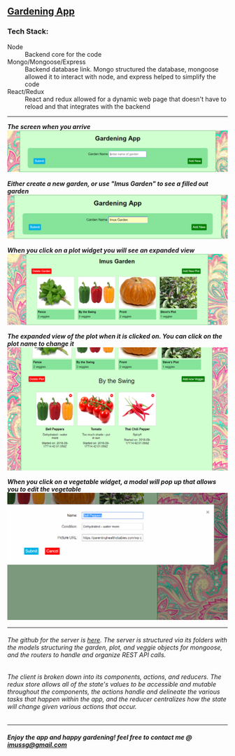 ## [Gardening App](https://gardening-client.herokuapp.com/)


### Tech Stack:
<dl>
  <dt>Node</dt>
  <dd>Backend core for the code</dd>
  <dt>Mongo/Mongoose/Express</dt>
  <dd>Backend database link. Mongo structured the database, mongoose allowed it to interact with node, and express helped to simplify the code</dd>
  <dt>React/Redux</dt>
  <dd>React and redux allowed for a dynamic web page that doesn't have to reload and that integrates with the backend</dd>
</dl>
 
---

_**The screen when you arrive**_
![ScreenShot](src/images/first-screen.png)

_**Either create a new garden, or use "Imus Garden" to see a filled out garden**_
![ScreenShot](src/images/first-screen-garden.png)

_**When you click on a plot widget you will see an expanded view**_
![ScreenShot](src/images/garden-expanded.png)

_**The expanded view of the plot when it is clicked on.  You can click on the plot name to change it**_
![ScreenShot](src/images/plot-expanded.png)

_**When you click on a vegetable widget, a modal will pop up that allows you to edit the vegetable**_
![ScreenShot](src/images/edit-veggie.png)

---

###### The github for the server is [here](https://github.com/imussg/gardening-app-server). The server is structured via its folders with the models structuring the garden, plot, and veggie objects for mongoose, and the routers to handle and organize REST API calls.
###### The client is broken down into its components, actions, and reducers.  The redux store allows all of the state's values to be accessible and mutable throughout the components, the actions handle and delineate the various tasks that happen within the app, and the reducer centralizes how the state will change given various actions that occur.

---

##### Enjoy the app and happy gardening!  feel free to contact me @ imussg@gmail.com
